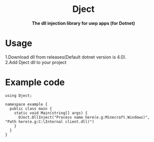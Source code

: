 <h1 align="center">Dject</h1>
<h4 align="center">The dll injection library for uwp apps (for Dotnet)</h3>

# Usage
1.Download dll from releases(Default dotnet version is 4.0).
<br>
2.Add Dject dll to your project
# Example code

``` Csharp
using Dject;

namespace example {
  public class main {
    static void Main(string[] args) {
      DJect.DllInject("Process name here(e.g:Minecraft.Windows)", "Path here(e.g:C:\Internal client.dll)")
    }
  }
}
```

